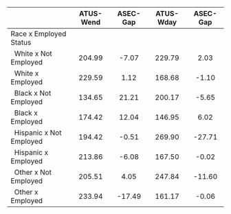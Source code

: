 
|                      |    ATUS-Wend |     ASEC-Gap |    ATUS-Wday |     ASEC-Gap |
| -------------------- | :----------: | :----------: | :----------: | :----------: |
| Race x Employed Status |              |              |              |              |
| &nbsp;&nbsp;White x Not Employed |       204.99 |        -7.07 |       229.79 |         2.03 |
| &nbsp;&nbsp;White x Employed |       229.59 |         1.12 |       168.68 |        -1.10 |
| &nbsp;&nbsp;Black x Not Employed |       134.65 |        21.21 |       200.17 |        -5.65 |
| &nbsp;&nbsp;Black x Employed |       174.42 |        12.04 |       146.95 |         6.02 |
| &nbsp;&nbsp;Hispanic x Not Employed |       194.42 |        -0.51 |       269.90 |       -27.71 |
| &nbsp;&nbsp;Hispanic x Employed |       213.86 |        -6.08 |       167.50 |        -0.02 |
| &nbsp;&nbsp;Other x Not Employed |       205.51 |         4.05 |       247.84 |       -11.60 |
| &nbsp;&nbsp;Other x Employed |       233.94 |       -17.49 |       161.17 |        -0.06 |

